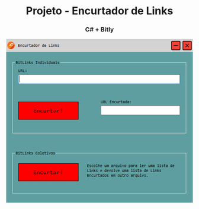 <h1 align="center">Projeto - Encurtador de Links</h1>

<h3 align="center">C# + Bitly</h3>

<p align="center">
    <img src="https://raw.githubusercontent.com/Edssaac/Encurtador-de-Links-CSharp/main/images/encurtador.png" alt="Image" width="511" height="441" />
</p>
